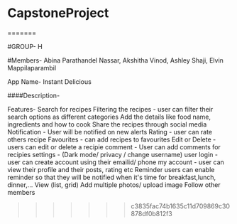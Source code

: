 # CapstoneProject

=======

#GROUP- H

#Members-
Abina Parathandel Nassar,
Akshitha Vinod,
Ashley Shaji,
Elvin Mappilaparambil

App Name- Instant Delicious

####Description-

Features-
Search for recipes
Filtering the recipes - user can filter their search options as different categories
Add the details like food name, ingredients and how to cook
Share the recipes through social media
Notification - User will be notified on new alerts 
Rating -  user can rate others recipe
Favourites - can add recipes to favourites
Edit or Delete - users can edit or delete a recipie
comment - User can add comments for recipies
settings - (Dark mode/ privacy / change username)
user login - user can create account using their emailid/ phone
my account - user can view their profile and their posts, rating etc
Reminder  users can enable reminder so that they will be notified when it's time for breakfast,lunch, dinner,...
View (list, grid) 
Add multiple photos/ upload image
Follow other members

> > > > > > > c3835fac74b1635c11d709869c30878df0b812f3
